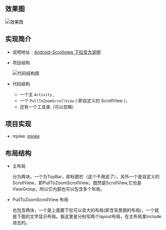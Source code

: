 ## 效果图

![效果图](http://img.godjiyi.cn/GIF2.gif)

## 实现简介

* 说明地址：[Android-Scrollview 下拉变大说明](http://jiyiren.github.io/2015/08/13/android-scrollview/)
* 项目结构

	![代码结构图](http://img.godjiyi.cn/csdnblogjiegou.png)

* 代码结构

	* 一个主 `Activity` ,
	*  一个 `PullToZoomScrollView` ( 即自定义的 ScrollView )，
	*  还有一个工具类（可以忽略）

## 项目实现

* mjoke: [mjoke](https://github.com/jiyiren/mjoke)

## 布局结构

* 主布局

	分为两块，一个为TopBar，即标题栏（这个不用说了），另外一个是自定义的ScrollView，即PullToZoomScrollView。既然是ScrollView,它也是ViewGroop，所以它内部也可以包含多个布局。

* PullToZoomScrollView 布局

	也包含两块，一个是上面要下拉可以变大的布局(即含背景图的布局)，一个就是下面的文字显示布局。我这里是分别写两个layout布局，在主布局里include进去的。
